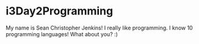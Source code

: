# i3Day2Programming
My name is Sean Christopher Jenkins! I really like programming. I know 10 programming languages! What about you? :) 
